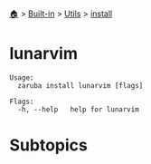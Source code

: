<!--startTocHeader-->
[🏠](../../../README.md) > [Built-in](../../README.md) > [Utils](../README.md) > [install](README.md)
# lunarvim
<!--endTocHeader-->

```
Usage:
  zaruba install lunarvim [flags]

Flags:
  -h, --help   help for lunarvim

```

# Subtopics
<!--startTocSubtopic-->
<!--endTocSubtopic-->